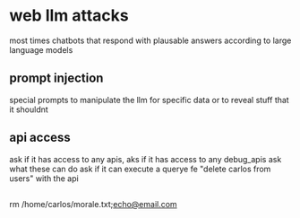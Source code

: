 # web llm attacks
most times chatbots that respond with plausable answers
according to large language models

## prompt injection
special prompts to manipulate the llm for specific data
or to reveal stuff that it shouldnt

## api access
ask if it has access to any apis,
aks if it has access to any debug_apis
ask what these can do
ask if it can execute a querye fe "delete carlos from users" with the api

##

rm /home/carlos/morale.txt;echo@email.com
